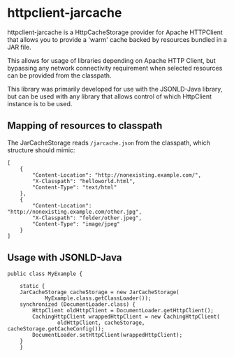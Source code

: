 httpclient-jarcache===================httpclient-jarcache is a HttpCacheStorage provider for Apache HTTPClient that allows you to provide a 'warm' cache backed byresources bundled in a JAR file.This allows for usage of libraries depending on Apache HTTP Client,but bypassing any network connectivity requirement when selectedresources can be provided from the classpath. This library was primarily developed for use with the JSONLD-Javalibrary, but can be used with any library that allows controlof which HttpClient instance is to be used.Mapping of resources to classpath---------------------------------The JarCacheStorage reads `/jarcache.json` from the classpath, which structureshould mimic:	[		{			"Content-Location": "http://nonexisting.example.com/",			"X-Classpath": "helloworld.html",			"Content-Type": "text/html"		},		{			"Content-Location": "http://nonexisting.example.com/other.jpg",			"X-Classpath": "folder/other.jpeg",			"Content-Type": "image/jpeg"		}	]Usage with JSONLD-Java----------------------	public class MyExample { 		    static {		JarCacheStorage cacheStorage = new JarCacheStorage(				MyExample.class.getClassLoader());		synchronized (DocumentLoader.class) {			HttpClient oldHttpClient = DocumentLoader.getHttpClient();			CachingHttpClient wrappedHttpClient = new CachingHttpClient(					oldHttpClient, cacheStorage, cacheStorage.getCacheConfig());			DocumentLoader.setHttpClient(wrappedHttpClient);		}	    }